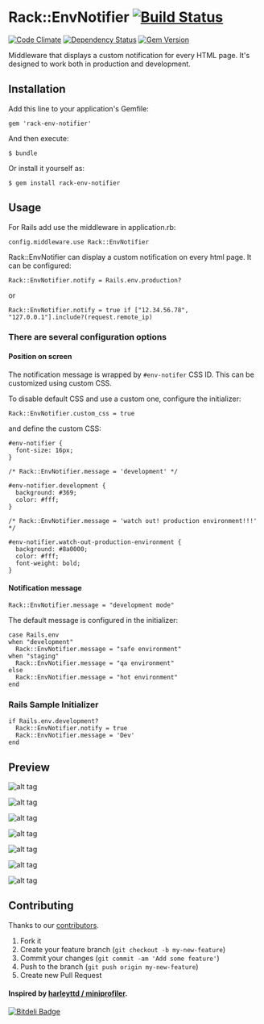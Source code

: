 # Rack::EnvNotifier [![Build Status](https://secure.travis-ci.org/ducknorris/rack-env-notifier.png)](https://travis-ci.org/ducknorris/rack-env-notifier)

[![Code Climate](https://codeclimate.com/github/ducknorris/rack-env-notifier.png)](https://codeclimate.com/github/ducknorris/rack-env-notifier) [![Dependency Status](https://gemnasium.com/ducknorris/rack-env-notifier.png)](https://gemnasium.com/ducknorris/rack-env-notifier) [![Gem Version](https://badge.fury.io/rb/rack-env-notifier.png)](http://badge.fury.io/rb/rack-env-notifier)

Middleware that displays a custom notification for every HTML page. It's designed to work both in production and development.

## Installation

Add this line to your application's Gemfile:

    gem 'rack-env-notifier'

And then execute:

    $ bundle

Or install it yourself as:

    $ gem install rack-env-notifier

## Usage

For Rails add use the middleware in application.rb:

    config.middleware.use Rack::EnvNotifier


Rack::EnvNotifier can display a custom notification on every html page. It can be configured:

    Rack::EnvNotifier.notify = Rails.env.production?

or

    Rack::EnvNotifier.notify = true if ["12.34.56.78", "127.0.0.1"].include?(request.remote_ip)

### There are several configuration options

#### Position on screen

The notification message is wrapped by ``#env-notifer`` CSS ID. This can be customized using custom CSS.

To disable default CSS and use a custom one, configure the initializer:

    Rack::EnvNotifier.custom_css = true

and define the custom CSS:

    #env-notifier {
      font-size: 16px;
    }

    /* Rack::EnvNotifier.message = 'development' */

    #env-notifier.development {
      background: #369;
      color: #fff;
    }

    /* Rack::EnvNotifier.message = 'watch out! production environment!!!' */

    #env-notifier.watch-out-production-environment {
      background: #8a0000;
      color: #fff;
      font-weight: bold;
    }


#### Notification message

    Rack::EnvNotifier.message = "development mode"

The default message is configured in the initializer:

    case Rails.env
    when "development"
      Rack::EnvNotifier.message = "safe environment"
    when "staging"
      Rack::EnvNotifier.message = "qa environment"
    else
      Rack::EnvNotifier.message = "hot environment"
    end


### Rails Sample Initializer

    if Rails.env.development?
      Rack::EnvNotifier.notify = true
      Rack::EnvNotifier.message = 'Dev'
    end

## Preview

![alt tag](https://rack-env-notifier.s3.amazonaws.com/assets/preview1.png)

![alt tag](https://rack-env-notifier.s3.amazonaws.com/assets/preview2.png)

![alt tag](https://rack-env-notifier.s3.amazonaws.com/assets/preview3.png)

![alt tag](https://rack-env-notifier.s3.amazonaws.com/assets/preview4.png)

![alt tag](https://rack-env-notifier.s3.amazonaws.com/assets/preview5.png)

![alt tag](https://rack-env-notifier.s3.amazonaws.com/assets/preview6.png)

![alt tag](https://rack-env-notifier.s3.amazonaws.com/assets/preview7.png)

## Contributing

Thanks to our [contributors](https://github.com/ducknorris/rack-env-notifier/graphs/contributors).

1. Fork it
2. Create your feature branch (`git checkout -b my-new-feature`)
3. Commit your changes (`git commit -am 'Add some feature'`)
4. Push to the branch (`git push origin my-new-feature`)
5. Create new Pull Request

#### Inspired by [harleyttd / miniprofiler](https://github.com/harleyttd/miniprofiler/).


[![Bitdeli Badge](https://d2weczhvl823v0.cloudfront.net/ducknorris/rack-env-notifier/trend.png)](https://bitdeli.com/free "Bitdeli Badge")

